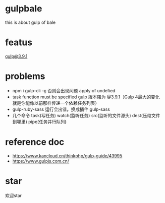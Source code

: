 # gulpbale
this is about gulp of bale

# featus
 gulp@3.9.1

# problems
-  npm i gulp-cli -g 否则会出现问题 apply  of undefied
-  task function must be specified gulp 版本降为 @3.9.1（Gulp 4最大的变化就是你能像以前那样传递一个依赖任务列表）
- gulp-ruby-sass 运行会出错，换成插件 gulp-sass
- 几个命令 task(写任务)  watch(监听任务) src(监听的文件源头) dest(压缩文件到哪里)  pipe(任务并行队列)

#  reference doc
- https://www.kancloud.cn/thinkphp/gulp-guide/43995
- https://www.gulpjs.com.cn/

# star
 欢迎star 


